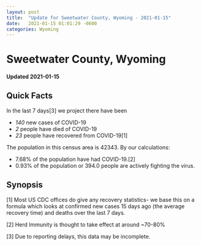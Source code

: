 ```yaml
---
layout: post
title:  "Update for Sweetwater County, Wyoming - 2021-01-15"
date:   2021-01-15 01:01:29 -0600
categories: Wyoming
---
```


# Sweetwater County, Wyoming
#### Updated 2021-01-15

## Quick Facts

In the last 7 days[3] we project there have been
- *140* new cases of COVID-19
- *2* people have died of COVID-19
- *23* people have recovered from COVID-19[1]

The population in this census area is 42343. By our calculations:
- 7.68% of the population have had COVID-19.[2]
- 0.93% of the population or 394.0 people are actively fighting the virus.

## Synopsis




[1] Most US CDC offices do give any recovery statistics- we base this on a formula which looks at confirmed new cases
15 days ago (the average recovery time) and deaths over the last 7 days.

[2] Herd Immunity is thought to take effect at around ~70-80%

[3] Due to reporting delays, this data may be incomplete.
 
    